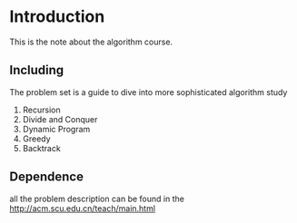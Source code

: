 # Introduction
This is the note about the algorithm course.  
## Including
The problem set is a guide to dive into more sophisticated algorithm study
1. Recursion  
2. Divide and Conquer  
3. Dynamic Program
4. Greedy  
5. Backtrack

## Dependence
all the problem description can be found in the http://acm.scu.edu.cn/teach/main.html

